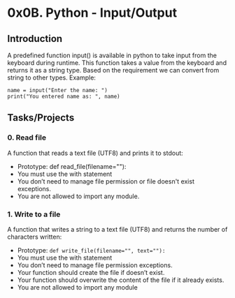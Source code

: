 # 0x0B. Python - Input/Output
## Introduction
A predefined function input() is available in python to take input from the keyboard during runtime. This function takes a value from the keyboard and returns it as a string type. Based on the requirement we can convert from string to other types.
Example: 
````
name = input("Enter the name: ")
print("You entered name as: ", name)
````
## Tasks/Projects
### 0. Read file
A function that reads a text file (UTF8) and prints it to stdout:
* Prototype: def read_file(filename=""):
* You must use the with statement
* You don’t need to manage file permission or file doesn't exist exceptions.
* You are not allowed to import any module.
### 1. Write to a file
A function that writes a string to a text file (UTF8) and returns the number of characters written:
* Prototype: `def write_file(filename="", text=""):`
* You must use the with statement
* You don’t need to manage file permission exceptions.
* Your function should create the file if doesn’t exist.
* Your function should overwrite the content of the file if it already exists.
* You are not allowed to import any module